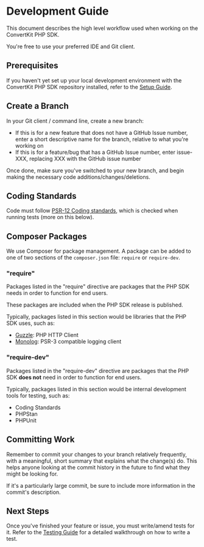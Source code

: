# Development Guide

This document describes the high level workflow used when working on the ConvertKit PHP SDK.

You're free to use your preferred IDE and Git client.

## Prerequisites

If you haven't yet set up your local development environment with the ConvertKit PHP SDK repository installed, refer to the [Setup Guide](SETUP.md).

## Create a Branch

In your Git client / command line, create a new branch:
- If this is for a new feature that does not have a GitHub Issue number, enter a short descriptive name for the branch, relative to what you're working on
- If this is for a feature/bug that has a GitHub Issue number, enter issue-XXX, replacing XXX with the GitHub issue number

Once done, make sure you've switched to your new branch, and begin making the necessary code additions/changes/deletions.

## Coding Standards

Code must follow [PSR-12 Coding standards](https://www.php-fig.org/psr/psr-12/), which is checked when running tests (more on this below).

## Composer Packages

We use Composer for package management.  A package can be added to one of two sections of the `composer.json` file: `require` or `require-dev`.

### "require"

Packages listed in the "require" directive are packages that the PHP SDK needs in order to function for end users.

These packages are included when the PHP SDK release is published. 

Typically, packages listed in this section would be libraries that the PHP SDK uses, such as:
- [Guzzle](https://docs.guzzlephp.org/en/stable/): PHP HTTP Client
- [Monolog](https://github.com/Seldaek/monolog): PSR-3 compatible logging client

### "require-dev"

Packages listed in the "require-dev" directive are packages that the PHP SDK **does not** need in order to function for end users.

Typically, packages listed in this section would be internal development tools for testing, such as:
- Coding Standards
- PHPStan
- PHPUnit

## Committing Work

Remember to commit your changes to your branch relatively frequently, with a meaningful, short summary that explains what the change(s) do.
This helps anyone looking at the commit history in the future to find what they might be looking for.

If it's a particularly large commit, be sure to include more information in the commit's description.

## Next Steps

Once you've finished your feature or issue, you must write/amend tests for it.  Refer to the [Testing Guide](TESTING.md) for a detailed walkthrough
on how to write a test.